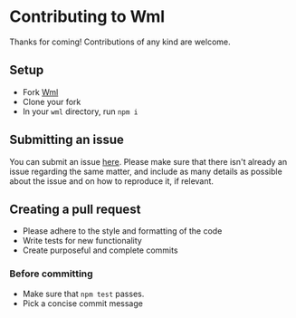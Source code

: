 # Contributing to Wml

Thanks for coming! Contributions of any kind are welcome.

## Setup

* Fork [Wml](https://github.com/wix-private/wml)
* Clone your fork
* In your `wml` directory, run `npm i`

## Submitting an issue

You can submit an issue [here](https://github.com/wix/wml/issues).
Please make sure that there isn't already an issue regarding the same matter,
and include as many details as possible about the issue and on how to reproduce it, if relevant.

## Creating a pull request

* Please adhere to the style and formatting of the code
* Write tests for new functionality
* Create purposeful and complete commits

### Before committing

* Make sure that `npm test` passes.
* Pick a concise commit message
